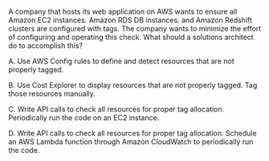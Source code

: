 A company that hosts its web application on AWS wants to ensure all Amazon EC2 instances. Amazon RDS DB instances. and Amazon Redshift clusters are configured with tags. The company wants to minimize the effort of configuring and operating this check. What should a solutions architect do to accomplish this? 

A. Use AWS Config rules to define and detect resources that are not properly tagged. 

B. Use Cost Explorer to display resources that are not properly tagged. Tag those resources manually. 

C. Write API calls to check all resources for proper tag allocation. Periodically run the code on an EC2 instance. 

D. Write API calls to check all resources for proper tag allocation. Schedule an AWS Lambda function through Amazon CloudWatch to periodically run the code.